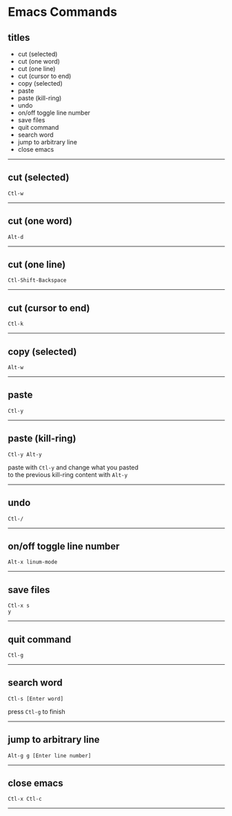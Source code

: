 # Emacs Commands


## titles

* cut (selected)  
* cut (one word)  
* cut (one line)  
* cut (cursor to end)  
* copy (selected)  
* paste  
* paste (kill-ring)  
* undo  
* on/off toggle line number  
* save files  
* quit command   
* search word  
* jump to arbitrary line  
* close emacs  




***



## cut (selected)
```
Ctl-w
```



***



## cut (one word)
```
Alt-d
```



***



## cut (one line)
```
Ctl-Shift-Backspace
```



***



## cut (cursor to end)
```
Ctl-k
```



***



## copy (selected)
```
Alt-w
```



***



## paste
```
Ctl-y
```



***



## paste (kill-ring)
```
Ctl-y Alt-y
```
paste with `Ctl-y` and change what you pasted  
to the previous kill-ring content with `Alt-y`



***



## undo
```
Ctl-/
```



***



## on/off toggle line number
```
Alt-x linum-mode
```



***



## save files
```
Ctl-x s
y
```



***



## quit command
```
Ctl-g
```



***



## search word
```
Ctl-s [Enter word]
```
press `Ctl-g` to finish




***



## jump to arbitrary line
```
Alt-g g [Enter line number]
```



***



## close emacs
```
Ctl-x Ctl-c
```



***



